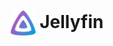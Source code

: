 <h1 align="center">
  <picture>
    <img align="center" alt="jellyfin" src="./logo.svg" height="40">
  </picture>
  Jellyfin
</h1>
